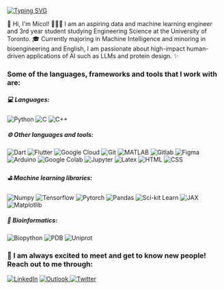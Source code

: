 <!--
**micol-altomare/micol-altomare** is a ✨ _special_ ✨ repository because its `README.md` (this file) appears on your GitHub profile.

Here are some ideas to get you started:

- 🔭 I’m currently working on ...
- 🌱 I’m currently learning ...
- 👯 I’m looking to collaborate on ...
- 🤔 I’m looking for help with ...
- 💬 Ask me about ...
- 📫 How to reach me: ...
- 😄 Pronouns: ...
- ⚡ Fun fact: ...


Reference for badges: https://github.com/badges/shields/blob/master/frontend/docs/static-badges.md
-->

[![Typing SVG](https://readme-typing-svg.herokuapp.com?duration=5100&color=2AB7CA&width=550&lines=Welcome+to+my+Github!+%F0%9F%91%8B;Below+you+can+learn+a+little+more+about+me+%F0%9F%91%87)](https://git.io/typing-svg) 

🌟 Hi, I'm Micol! 👩🏻‍💻 I am an aspiring data and machine learning engineer and 3rd year student studying Engineering Science at the University of Toronto. 🎓 Currently majoring in Machine Intelligence and minoring in bioengineering and English, I am passionate about high-impact human-driven applications of AI such as LLMs and protein design. ✨

<!--
### Some tools and languages I'm currently learning:
![Javascript](https://img.shields.io/badge/Javascript-3670A0?style=for-the-badge&logo=javascript&logoColor=ffdd54)
![React](https://img.shields.io/badge/React-3670A0?style=for-the-badge&logo=react&logoColor=ffdd54)
![R](https://img.shields.io/badge/R-3670A0?style=for-the-badge&logo=r&logoColor=ffdd54)
![AWS](https://img.shields.io/badge/AWS-3670A0?style=for-the-badge&logo=amazonaws&logoColor=ffdd54)
![mySQL](https://img.shields.io/badge/mySQL-3670A0?style=for-the-badge&logo=mysql&logoColor=ffdd54)
-->

### Some of the languages, frameworks and tools that I work with are:
##### 💻 Languages:
![Python](https://img.shields.io/badge/python-3670A0?style=for-the-badge&logo=python&logoColor=ffdd54)
![C](https://img.shields.io/badge/c-%2300599C.svg?style=for-the-badge&logo=c&logoColor=white)
![C++](https://img.shields.io/badge/C%2B%2B-00599C?style=for-the-badge&logo=c%2B%2B&logoColor=white)


##### ⚙️ Other languages and tools:
![Dart](https://img.shields.io/badge/Dart-pink?style=for-the-badge&logo=dart)
![Flutter](https://img.shields.io/badge/Flutter-82b1a0?style=for-the-badge&logo=flutter)
![Google Cloud](https://img.shields.io/badge/Google_Cloud-f5e1a6?style=for-the-badge&logo=googlecloud)
![Git](https://img.shields.io/badge/git-ffd7ba?style=for-the-badge&logo=git)
![MATLAB](https://img.shields.io/badge/MATLAB-e2725b?style=for-the-badge)
![Gitlab](https://img.shields.io/badge/Gitlab-706497?style=for-the-badge&logo=gitlab)
![Figma](https://img.shields.io/badge/Figma-F24E1E?style=for-the-badge&logo=figma&logoColor=white)
![Arduino](https://img.shields.io/badge/Arduino-00979D?style=for-the-badge&logo=arduino&logoColor=white)
![Google Colab](https://img.shields.io/badge/Google_Colab-3598d2?style=for-the-badge&logo=googlecolab)
![Jupyter](https://img.shields.io/badge/Jupyter-834371?style=for-the-badge&logo=jupyter)
![Latex](https://img.shields.io/badge/Latex-0d6305?style=for-the-badge&logo=latex)
![HTML](https://img.shields.io/badge/HTML-3670A0?style=for-the-badge&logo=html5&logoColor=ffdd54)
![CSS](https://img.shields.io/badge/CSS-3670A0?style=for-the-badge&logo=css3&logoColor=ffdd54)


##### ⛳ **Machine learning** libraries:
![Numpy](https://img.shields.io/badge/Numpy-dc5855?style=for-the-badge&logo=numpy)
![Tensorflow](https://img.shields.io/badge/Tensorflow-45cab3?style=for-the-badge&logo=tensorflow)
![Pytorch](https://img.shields.io/badge/Pytorch-f8996d?style=for-the-badge&logo=pytorch)
![Pandas](https://img.shields.io/badge/Pandas-navy?style=for-the-badge&logo=pandas)
![Sci-kit Learn](https://img.shields.io/badge/Scikit_Learn-f7f679?style=for-the-badge&logo=scikitlearn)
![JAX](https://img.shields.io/badge/JAX-9fc6e7?style=for-the-badge)
![Matplotlib](https://img.shields.io/badge/Matplotlib-f691b2?style=for-the-badge)


##### 🧬 Bioinformatics:
![Biopython](https://img.shields.io/badge/Biopython-20B2AA?style=for-the-badge)
![PDB](https://img.shields.io/badge/Protein_Data_Bank-bc8bf0?style=for-the-badge)
![Uniprot](https://img.shields.io/badge/Uniprot-92e1c0?style=for-the-badge)


### 💬 I am always excited to meet and get to know new people! Reach out to me through:


<a href="https://www.linkedin.com/in/micol-altomare/">![LinkedIn](https://img.shields.io/badge/linkedin-%230077B5.svg?style=for-the-badge&logo=linkedin&logoColor=white)</a>
<a href="mailto:micol.altomare@mail.utoronto.ca">![Outlook](https://img.shields.io/badge/Gmail-D14836?style=for-the-badge&logo=gmail&logoColor=white) </a>
<a href="https://twitter.com/MicolAltomare">![Twitter](https://img.shields.io/badge/Twitter-grey?style=for-the-badge&logo=x)
